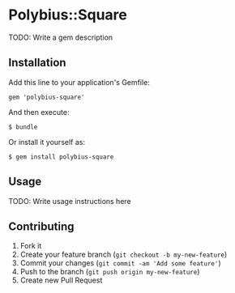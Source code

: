 # Polybius::Square

TODO: Write a gem description

## Installation

Add this line to your application's Gemfile:

    gem 'polybius-square'

And then execute:

    $ bundle

Or install it yourself as:

    $ gem install polybius-square

## Usage

TODO: Write usage instructions here

## Contributing

1. Fork it
2. Create your feature branch (`git checkout -b my-new-feature`)
3. Commit your changes (`git commit -am 'Add some feature'`)
4. Push to the branch (`git push origin my-new-feature`)
5. Create new Pull Request
